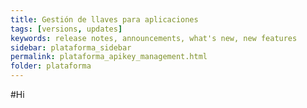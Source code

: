 ```yaml
---
title: Gestión de llaves para aplicaciones
tags: [versions, updates]
keywords: release notes, announcements, what's new, new features
sidebar: plataforma_sidebar
permalink: plataforma_apikey_management.html
folder: plataforma
---
```


#Hi
